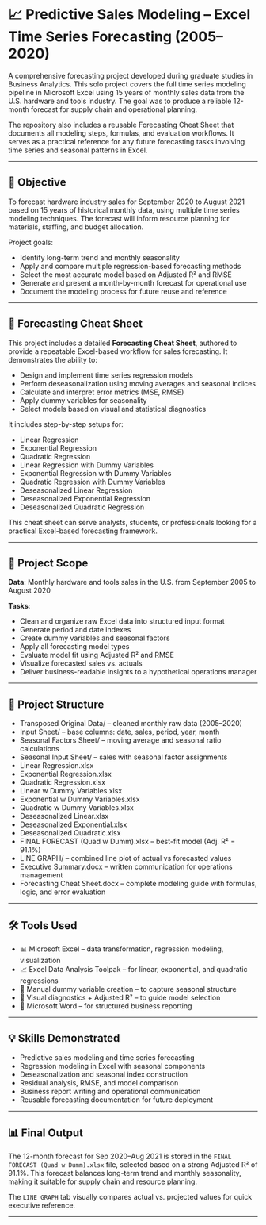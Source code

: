 # 📈 Predictive Sales Modeling – Excel Time Series Forecasting (2005–2020)

A comprehensive forecasting project developed during graduate studies in Business Analytics. This solo project covers the full time series modeling pipeline in Microsoft Excel using 15 years of monthly sales data from the U.S. hardware and tools industry. The goal was to produce a reliable 12-month forecast for supply chain and operational planning.

The repository also includes a reusable Forecasting Cheat Sheet that documents all modeling steps, formulas, and evaluation workflows. It serves as a practical reference for any future forecasting tasks involving time series and seasonal patterns in Excel.

---

## 🎯 Objective

To forecast hardware industry sales for September 2020 to August 2021 based on 15 years of historical monthly data, using multiple time series modeling techniques. The forecast will inform resource planning for materials, staffing, and budget allocation.

Project goals:
- Identify long-term trend and monthly seasonality
- Apply and compare multiple regression-based forecasting methods
- Select the most accurate model based on Adjusted R² and RMSE
- Generate and present a month-by-month forecast for operational use
- Document the modeling process for future reuse and reference

---

## 📘 Forecasting Cheat Sheet

This project includes a detailed **Forecasting Cheat Sheet**, authored to provide a repeatable Excel-based workflow for sales forecasting. It demonstrates the ability to:

- Design and implement time series regression models
- Perform deseasonalization using moving averages and seasonal indices
- Calculate and interpret error metrics (MSE, RMSE)
- Apply dummy variables for seasonality
- Select models based on visual and statistical diagnostics

It includes step-by-step setups for:
- Linear Regression
- Exponential Regression
- Quadratic Regression
- Linear Regression with Dummy Variables
- Exponential Regression with Dummy Variables
- Quadratic Regression with Dummy Variables
- Deseasonalized Linear Regression
- Deseasonalized Exponential Regression
- Deseasonalized Quadratic Regression

This cheat sheet can serve analysts, students, or professionals looking for a practical Excel-based forecasting framework.

---

## 🧾 Project Scope

**Data**: Monthly hardware and tools sales in the U.S. from September 2005 to August 2020

**Tasks**:
- Clean and organize raw Excel data into structured input format
- Generate period and date indexes
- Create dummy variables and seasonal factors
- Apply all forecasting model types
- Evaluate model fit using Adjusted R² and RMSE
- Visualize forecasted sales vs. actuals
- Deliver business-readable insights to a hypothetical operations manager

---

## 📁 Project Structure

- Transposed Original Data/ – cleaned monthly raw data (2005–2020)
- Input Sheet/ – base columns: date, sales, period, year, month
- Seasonal Factors Sheet/ – moving average and seasonal ratio calculations
- Seasonal Input Sheet/ – sales with seasonal factor assignments
- Linear Regression.xlsx
- Exponential Regression.xlsx
- Quadratic Regression.xlsx
- Linear w Dummy Variables.xlsx
- Exponential w Dummy Variables.xlsx
- Quadratic w Dummy Variables.xlsx
- Deseasonalized Linear.xlsx
- Deseasonalized Exponential.xlsx
- Deseasonalized Quadratic.xlsx
- FINAL FORECAST (Quad w Dumm).xlsx – best-fit model (Adj. R² = 91.1%)
- LINE GRAPH/ – combined line plot of actual vs forecasted values
- Executive Summary.docx – written communication for operations management
- Forecasting Cheat Sheet.docx – complete modeling guide with formulas, logic, and error evaluation

---

## 🛠️ Tools Used

- 📊 Microsoft Excel – data transformation, regression modeling, visualization
- 📈 Excel Data Analysis Toolpak – for linear, exponential, and quadratic regressions
- 🧮 Manual dummy variable creation – to capture seasonal structure
- 🧠 Visual diagnostics + Adjusted R² – to guide model selection
- 📝 Microsoft Word – for structured business reporting

---

## 💡 Skills Demonstrated

- Predictive sales modeling and time series forecasting
- Regression modeling in Excel with seasonal components
- Deseasonalization and seasonal index construction
- Residual analysis, RMSE, and model comparison
- Business report writing and operational communication
- Reusable forecasting documentation for future deployment

---

## 📊 Final Output

The 12-month forecast for Sep 2020–Aug 2021 is stored in the `FINAL FORECAST (Quad w Dumm).xlsx` file, selected based on a strong Adjusted R² of 91.1%. This forecast balances long-term trend and monthly seasonality, making it suitable for supply chain and resource planning.

The `LINE GRAPH` tab visually compares actual vs. projected values for quick executive reference.

---

